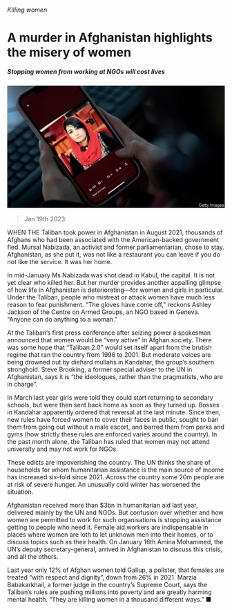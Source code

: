 ###### Killing women

# A murder in Afghanistan highlights the misery of women 

##### Stopping women from working at NGOs will cost lives 

![image](images/20230121_ASP501.jpg) 

> Jan 19th 2023 

WHEN THE Taliban took power in Afghanistan in August 2021, thousands of Afghans who had been associated with the American-backed government fled. Mursal Nabizada, an activist and former parliamentarian, chose to stay. Afghanistan, as she put it, was not like a restaurant you can leave if you do not like the service. It was her home.

In mid-January Ms Nabizada was shot dead in Kabul, the capital. It is not yet clear who killed her. But her murder provides another appalling glimpse of how life in Afghanistan is deteriorating—for women and girls in particular. Under the Taliban, people who mistreat or attack women have much less reason to fear punishment. “The gloves have come off,” reckons Ashley Jackson of the Centre on Armed Groups, an NGO based in Geneva. “Anyone can do anything to a woman.”

At the Taliban’s first press conference after seizing power a spokesman announced that women would be “very active” in Afghan society. There was some hope that “Taliban 2.0” would set itself apart from the brutish regime that ran the country from 1996 to 2001. But moderate voices are being drowned out by diehard mullahs in Kandahar, the group’s southern stronghold. Steve Brooking, a former special adviser to the UN in Afghanistan, says it is “the ideologues, rather than the pragmatists, who are in charge”.

In March last year girls were told they could start returning to secondary schools, but were then sent back home as soon as they turned up. Bosses in Kandahar apparently ordered that reversal at the last minute. Since then, new rules have forced women to cover their faces in public, sought to ban them from going out without a male escort, and barred them from parks and gyms (how strictly these rules are enforced varies around the country). In the past month alone, the Taliban has ruled that women may not attend university and may not work for NGOs. 

These edicts are impoverishing the country. The UN thinks the share of households for whom humanitarian assistance is the main source of income has increased six-fold since 2021. Across the country some 20m people are at risk of severe hunger. An unusually cold winter has worsened the situation. 

Afghanistan received more than $3bn in humanitarian aid last year, delivered mainly by the UN and NGOs. But confusion over whether and how women are permitted to work for such organisations is stopping assistance getting to people who need it. Female aid workers are indispensable in places where women are loth to let unknown men into their homes, or to discuss topics such as their health. On January 16th Amina Mohammed, the UN’s deputy secretary-general, arrived in Afghanistan to discuss this crisis, and all the others.

Last year only 12% of Afghan women told Gallup, a pollster, that females are treated “with respect and dignity”, down from 26% in 2021. Marzia Babakarkhail, a former judge in the country’s Supreme Court, says the Taliban’s rules are pushing millions into poverty and are greatly harming mental health. “They are killing women in a thousand different ways.” ■

